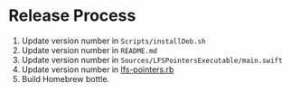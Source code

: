 # Release Process

1. Update version number in `Scripts/installDeb.sh`
2. Update version number in `README.md`
3. Update version number in `Sources/LFSPointersExecutable/main.swift`
4. Update version number in [lfs-pointers.rb](https://github.com/LebJe/homebrew-formulae/blob/master/lfs-pointers.rb)
4. Build Homebrew bottle.